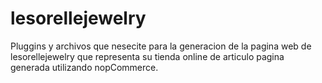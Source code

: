 # lesorellejewelry
Pluggins y archivos que nesecite para la generacion de la pagina web de lesorellejewelry que representa su tienda online de articulo pagina generada utilizando nopCommerce.

